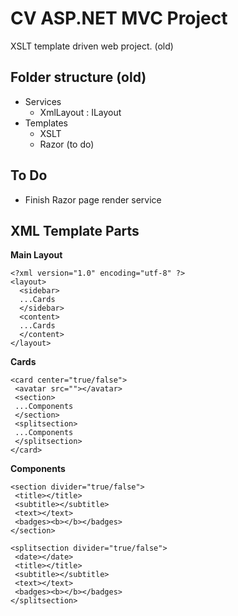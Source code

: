 # CV ASP.NET MVC Project

XSLT template driven web project. (old)

## Folder structure (old)

* Services
  * XmlLayout : ILayout
* Templates
  * XSLT
  * Razor (to do)

## To Do

* Finish Razor page render service
  
## XML Template Parts

**Main Layout**
```
<?xml version="1.0" encoding="utf-8" ?>
<layout>
  <sidebar>
  ...Cards
  </sidebar>
  <content>
  ...Cards
  </content>
</layout>
```

**Cards**
```
<card center="true/false">
 <avatar src=""></avatar>
 <section>
 ...Components
 </section>
 <splitsection>
 ...Components
 </splitsection>
</card>
```

**Components**
```
<section divider="true/false">
 <title></title>
 <subtitle></subtitle>
 <text></text>
 <badges><b></b></badges>
</section>
```

```
<splitsection divider="true/false">
 <date></date>
 <title></title>
 <subtitle></subtitle>
 <text></text>
 <badges><b></b></badges>
</splitsection>
```

